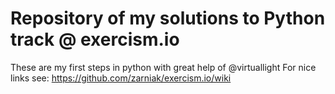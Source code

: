 # Repository of my solutions to Python track @ exercism.io
These are my first steps in python with great help of @virtuallight
For nice links see: https://github.com/zarniak/exercism.io/wiki
